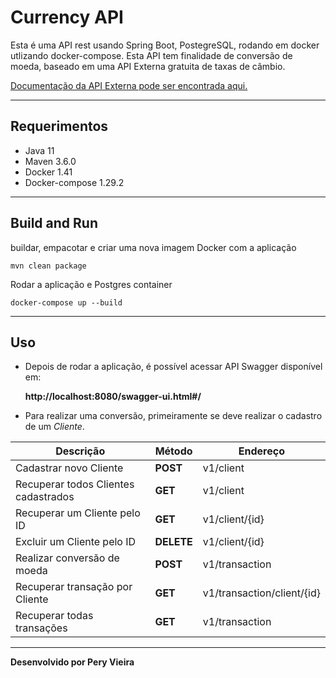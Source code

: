  # Currency API
Esta é uma API rest usando Spring Boot, PostegreSQL, rodando em docker utlizando docker-compose.
Esta API tem finalidade de conversão de moeda, baseado em uma API Externa gratuita de taxas de câmbio.

[Documentação da API Externa pode ser encontrada aqui.](https://exchangeratesapi.io/documentation/)

---

## Requerimentos
- Java 11
- Maven 3.6.0
- Docker 1.41
- Docker-compose 1.29.2

---

##  Build and Run
buildar, empacotar e criar uma nova imagem Docker com a aplicação

```mvn clean package```

Rodar a aplicação e Postgres container

```docker-compose up --build```

---

## Uso
* Depois de rodar a aplicação, é possível acessar API Swagger disponível em:

    **http://localhost:8080/swagger-ui.html#/**
  
* Para realizar uma conversão, primeiramente se deve realizar o cadastro de um *Cliente*.

Descrição | Método | Endereço 
--- | --- | ---
Cadastrar novo Cliente | **POST** | v1/client
Recuperar todos Clientes cadastrados | **GET** | v1/client
Recuperar um Cliente pelo ID | **GET** | v1/client/{id}
Excluir um Cliente pelo ID | **DELETE** | v1/client/{id}
Realizar conversão de moeda | **POST** | v1/transaction
Recuperar transação por Cliente | **GET** | v1/transaction/client/{id}
Recuperar todas transações | **GET** |v1/transaction


---


**Desenvolvido por Pery Vieira**



